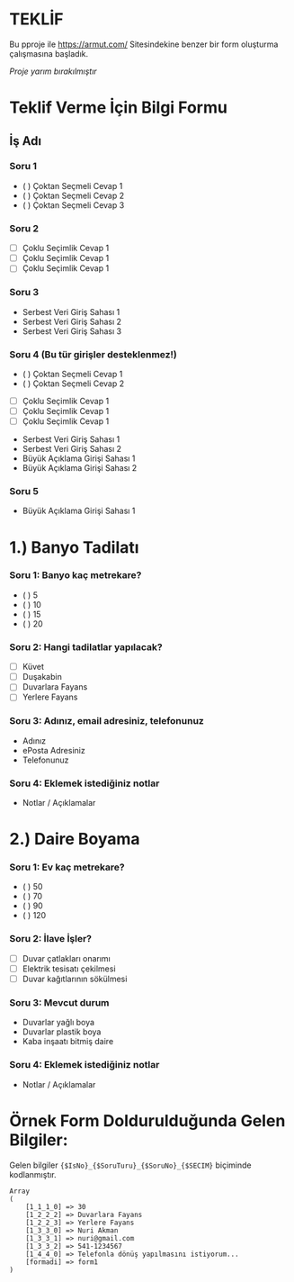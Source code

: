 # TEKLİF

Bu pproje ile https://armut.com/ Sitesindekine benzer bir form oluşturma çalışmasına başladık.

*Proje yarım bırakılmıştır*



# Teklif Verme İçin Bilgi Formu

## İş Adı
### Soru 1
- ( ) Çoktan Seçmeli Cevap 1
- ( ) Çoktan Seçmeli Cevap 2
- ( ) Çoktan Seçmeli Cevap 3
### Soru 2
- [ ] Çoklu Seçimlik Cevap 1
- [ ] Çoklu Seçimlik Cevap 1
- [ ] Çoklu Seçimlik Cevap 1
### Soru 3
- Serbest Veri Giriş Sahası 1
- Serbest Veri Giriş Sahası 2
- Serbest Veri Giriş Sahası 3
### Soru 4 (Bu tür girişler desteklenmez!)
- ( ) Çoktan Seçmeli Cevap 1
- ( ) Çoktan Seçmeli Cevap 2
- [ ] Çoklu Seçimlik Cevap 1
- [ ] Çoklu Seçimlik Cevap 1
- [ ] Çoklu Seçimlik Cevap 1
- Serbest Veri Giriş Sahası 1
- Serbest Veri Giriş Sahası 2
- Büyük Açıklama Girişi Sahası 1
- Büyük Açıklama Girişi Sahası 2
### Soru 5
- Büyük Açıklama Girişi Sahası 1



# 1.) Banyo Tadilatı

### Soru 1: Banyo kaç metrekare?
- ( ) 5
- ( ) 10
- ( ) 15
- ( ) 20
### Soru 2: Hangi tadilatlar yapılacak?
- [ ] Küvet
- [ ] Duşakabin
- [ ] Duvarlara Fayans
- [ ] Yerlere Fayans
### Soru 3: Adınız, email adresiniz, telefonunuz
- Adınız
- ePosta Adresiniz
- Telefonunuz
### Soru 4: Eklemek istediğiniz notlar
- Notlar / Açıklamalar



# 2.) Daire Boyama
### Soru 1: Ev kaç metrekare?
- ( ) 50
- ( ) 70
- ( ) 90
- ( ) 120
### Soru 2: İlave İşler?
- [ ] Duvar çatlakları onarımı
- [ ] Elektrik tesisatı çekilmesi
- [ ] Duvar kağıtlarının sökülmesi
### Soru 3: Mevcut durum
- Duvarlar yağlı boya
- Duvarlar plastik boya
- Kaba inşaatı bitmiş daire
### Soru 4: Eklemek istediğiniz notlar
- Notlar / Açıklamalar



# Örnek Form Doldurulduğunda Gelen Bilgiler:
Gelen bilgiler ```{$IsNo}_{$SoruTuru}_{$SoruNo}_{$SECIM}``` biçiminde kodlanmıştır.

```
Array
(
    [1_1_1_0] => 30
    [1_2_2_2] => Duvarlara Fayans
    [1_2_2_3] => Yerlere Fayans
    [1_3_3_0] => Nuri Akman
    [1_3_3_1] => nuri@gmail.com
    [1_3_3_2] => 541-1234567
    [1_4_4_0] => Telefonla dönüş yapılmasını istiyorum...
    [formadi] => form1
)
```
